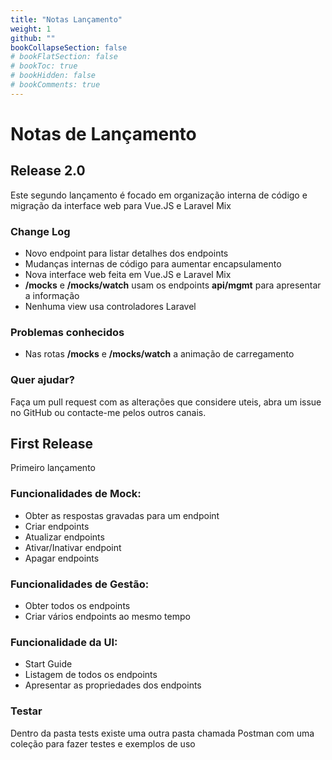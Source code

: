 ```yaml
---
title: "Notas Lançamento"
weight: 1
github: ""
bookCollapseSection: false
# bookFlatSection: false
# bookToc: true
# bookHidden: false
# bookComments: true
---
```

# Notas de Lançamento

## Release 2.0
Este segundo lançamento é focado em organização interna de código e migração da interface web para Vue.JS e Laravel Mix

### Change Log
- Novo endpoint para listar detalhes dos endpoints
- Mudanças internas de código para aumentar encapsulamento
- Nova interface web feita em Vue.JS e Laravel Mix
- **/mocks** e **/mocks/watch** usam os endpoints **api/mgmt** para apresentar a informação
- Nenhuma view usa controladores Laravel

### Problemas conhecidos
- Nas rotas **/mocks** e **/mocks/watch** a animação de carregamento

### Quer ajudar?
Faça um pull request com as alterações que considere uteis, abra um issue no GitHub ou contacte-me pelos outros canais.

## First Release
Primeiro lançamento

### Funcionalidades de Mock:
* Obter as respostas gravadas para um endpoint
* Criar endpoints
* Atualizar endpoints
* Ativar/Inativar endpoint
* Apagar endpoints

### Funcionalidades de Gestão:
* Obter todos os endpoints
* Criar vários endpoints ao mesmo tempo

### Funcionalidade da UI:
* Start Guide
* Listagem de todos os endpoints
* Apresentar as propriedades dos endpoints

### Testar
Dentro da pasta tests existe uma outra pasta chamada Postman com uma coleção para fazer testes e exemplos de uso